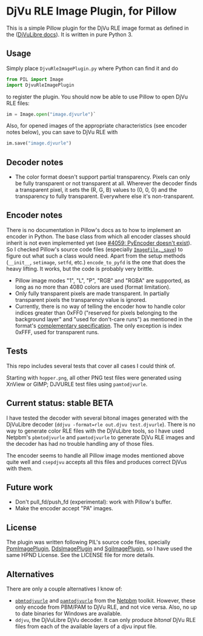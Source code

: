 # DjVu RLE Image Plugin, for Pillow
This is a simple Pillow plugin for the DjVu RLE image format as defined in the ([DjVuLibre docs](http://djvu.sourceforge.net/doc/man/csepdjvu.html)). It is written in pure Python 3.

## Usage
Simply place `DjvuRleImagePlugin.py` where Python can find it and do
```python
from PIL import Image
import DjvuRleImagePlugin
```
to register the plugin. You should now be able to use Pillow to open DjVu RLE files:
```python
im = Image.open("image.djvurle")`
```
Also, for opened images of the appropriate characteristics (see encoder notes below), you can save to DjVu RLE with
```python
im.save("image.djvurle")
```

## Decoder notes
- The color format doesn't support partial transparency. Pixels can only be fully transparent or not transparent at all. Wherever the decoder finds a transparent pixel, it sets the (R, G, B) values to (0, 0, 0) and the transparency to fully transparent. Everywhere else it's non-transparent.

## Encoder notes
There is no documentation in Pillow's docs as to how to implement an encoder in Python. The base class from which all encoder classes should inherit is not even implemented yet (see [#4059: PyEncoder doesn't exist](https://github.com/python-pillow/Pillow/issues/4059)). So I checked Pillow's source code files (especially [`ImageFile._save`](https://github.com/python-pillow/Pillow/blob/252c008ec6925aa6d3a523aeb85e53c72ec33189/src/PIL/ImageFile.py#L488)) to figure out what such a class would need. Apart from the setup methods (`__init__`, `setimage`, `setfd`, etc.) `encode_to_pyfd` is the one that does the heavy lifting. It works, but the code is probably very brittle.

- Pillow image modes "1", "L", "P", "RGB" and "RGBA" are supported, as long as no more than 4080 colors are used (format limitation).
- Only fully transparent pixels are made transparent. In partially transparent pixels the transparency value is ignored.
- Currently, there is no way of telling the encoder how to handle color indices greater than 0xFF0 ("reserved for pixels belonging to the background layer" and "used for don't-care runs") as mentioned in the format's [complementary specification](DJVURLE_specification.md#color-rle-images). The only exception is index 0xFFF, used for transparent runs.

## Tests
This repo includes several tests that cover all cases I could think of.

Starting with `hopper.png`, all other PNG test files were generated using XnView or GIMP; DJVURLE test files using `pamtodjvurle`.

## Current status: stable BETA
I have tested the decoder with several bitonal images generated with the DjVuLibre decoder (`ddjvu -format=rle out.djvu test.djvurle`). There is no way to generate color RLE files with the DjVuLibre tools, so I have used Netpbm's `pbmtodjvurle` and `pamtodjvurle` to generate DjVu RLE images and the decoder has had no trouble handling any of those files.

The encoder seems to handle all Pillow image modes mentioned above quite well and `csepdjvu` accepts all this files and produces correct DjVus with them.

## Future work
- Don't pull_fd/push_fd (experimental): work with Pillow's buffer.
- Make the encoder accept "PA" images.

## License
The plugin was written following PIL's source code files, specially [PpmImagePlugin](https://pillow.readthedocs.io/en/stable/_modules/PIL/PpmImagePlugin.html), [DdsImagePlugin](https://github.com/python-pillow/Pillow/blob/master/docs/example/DdsImagePlugin.py) and [SgiImagePlugin](https://pillow.readthedocs.io/en/stable/_modules/PIL/SgiImagePlugin.html), so I have used the same HPND License. See the LICENSE file for more details.

## Alternatives
There are only a couple alternatives I know of:
- [`pbmtodjvurle`](http://netpbm.sourceforge.net/doc/pbmtodjvurle.html) and [`pamtodjvurle`](http://netpbm.sourceforge.net/doc/pamtodjvurle.html) from the [Netpbm](http://netpbm.sourceforge.net/) toolkit. However, these only encode from PBM/PAM to DjVu RLE, and not vice versa. Also, no up to date binaries for Windows are available.
- `ddjvu`, the DjVuLibre DjVu decoder. It can only produce _bitonal_ DjVu RLE files from each of the available layers of a djvu input file.

